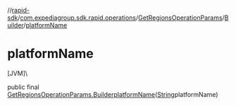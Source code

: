 //[rapid-sdk](../../../../index.md)/[com.expediagroup.sdk.rapid.operations](../../index.md)/[GetRegionsOperationParams](../index.md)/[Builder](index.md)/[platformName](platform-name.md)

# platformName

[JVM]\

public final [GetRegionsOperationParams.Builder](index.md)[platformName](platform-name.md)([String](https://docs.oracle.com/javase/8/docs/api/java/lang/String.html)platformName)
